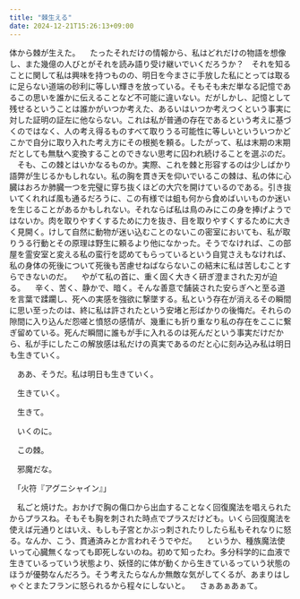 ```yaml
---
title: "棘生える"
date: 2024-12-21T15:26:13+09:00
---
```

体から棘が生えた。
　たったそれだけの情報から、私はどれだけの物語を想像し、また幾億の人びとがそれを読み語り受け継いでいくだろうか？　それを知ることに関して私は興味を持つものの、明日を今まさに手放した私にとっては取るに足らない道端の砂利に等しい輝きを放っている。そもそも未だ単なる記憶であるこの思いを誰かに伝えることなど不可能に違いない。だがしかし、記憶として残せるということは誰かがいつか考えた、あるいはいつか考えつくという事実に対した証明の証左に他ならない。これは私が普通の存在であるという考えに基づくのではなく、人の考え得るものすべて取りうる可能性に等しいといういつかどこかで自分に取り入れた考え方にその根拠を頼る。したがって、私は末期の末期だとしても無駄へ変換することのできない思考に囚われ続けることを選ぶのだ。
　そも、この棘とはいかなるものか。実際、これを棘と形容するのは少しばかり語弊が生じるかもしれない。私の胸を貫き天を仰いでいるこの棘は、私の体に心臓はおろか肺臓一つを完璧に穿ち抜くほどの大穴を開けているのである。引き抜いてくれれば風も通るだろうに、この有様では蛆も何から食めばいいものか迷いを生じることがあるかもしれない。それならば私は鳥のみにこの身を捧げようではないか。肉を取りやすくするために力を抜き、目を取りやすくするために大きく見開く。けして自然に動物が迷い込むことのないこの密室においても、私が取りうる行動とその原理は野生に頼るより他になかった。そうでなければ、この部屋を霊安室と変える私の蛮行を認めてもらっているという自覚さえもなければ、私の身体の死後について死後も苦慮せねばならないこの結末に私は苦しむことすらできないのだ。
　やがて私の首に、重く固く大きく研ぎ澄まされた刃が迫る。
　辛く、苦く、静かで、暗く。そんな善意で舗装された安らぎへと至る道を言葉で蹂躙し、死への実感を強欲に撃墜する。私という存在が消えるその瞬間に思い至ったのは、終に私は許されたという安堵と形ばかりの後悔だ。それらの隙間に入り込んだ怨嗟と憤怒の感情が、幾重にも折り重なり私の存在をここに繋ぎ留めている。死んだ瞬間に誰もが手に入れるのは死んだという事実だけだから、私が手にしたこの解放感は私だけの真実であるのだと心に刻み込み私は明日も生きていく。

　ああ、そうだ。私は明日も生きていく。


　生きていく。




　生きて。

　いくのに。

　この棘。









　邪魔だな。










　「火符『アグニシャイン』」








　私ごと焼けた。おかげで胸の傷口から出血することなく回復魔法を唱えられたからプラスね。そもそも胸を刺された時点でプラスだけども。いくら回復魔法を使えば元通りとはいえ、もしも子宮とかぶっ刺されたりしたら私もそれなりに怒る。なんか、こう、貫通済みとか言われそうでやだ。
　というか、種族魔法使いって心臓無くなっても即死しないのね。初めて知ったわ。多分科学的に血液で生きているっていう状態より、妖怪的に体が動くから生きているっていう状態のほうが優勢なんだろう。そう考えたらなんか無敵な気がしてくるが、あまりはしゃぐとまたフランに怒られるから程々にしないと。
　さぁあぁあぁて。
